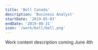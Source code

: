 ```yaml
---
title: 'Bell Canada'
description: 'Business Analyst'
startDate: '2019-05-03'
endDate: '2019-08-31'
icon: '/work/bell/bell.png'
---
```


Work content description coming June 4th